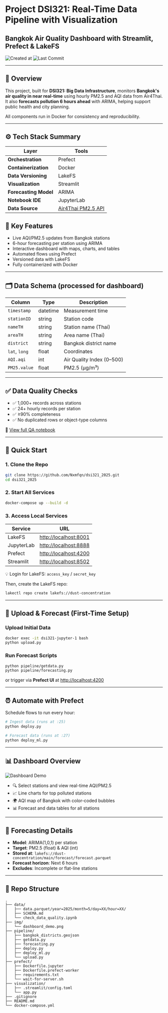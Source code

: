 # Project DSI321: Real-Time Data Pipeline with Visualization

## Bangkok Air Quality Dashboard with Streamlit, Prefect & LakeFS

![Created at](https://img.shields.io/github/created-at/Nxmfqn/dsi321_2025?color=3CB371\&labelColor=2E8B57\&label=Created%20at)
![Last Commit](https://img.shields.io/github/last-commit/Nxmfqn/dsi321_2025?color=20B2AA\&labelColor=006A6A\&label=Last%20commit)

---

## 🌆 Overview

This project, built for **DSI321: Big Data Infrastructure**, monitors **Bangkok's air quality in near real-time** using hourly PM2.5 and AQI data from Air4Thai. It also **forecasts pollution 6 hours ahead** with ARIMA, helping support public health and city planning.

All components run in Docker for consistency and reproducibility.

---

## ⚙️ Tech Stack Summary

| Layer                 | Tools                          |
| --------------------- | ------------------------------ |
| **Orchestration**     | Prefect                        |
| **Containerization**  | Docker                         |
| **Data Versioning**   | LakeFS                         |
| **Visualization**     | Streamlit                      |
| **Forecasting Model** | ARIMA                          |
| **Notebook IDE**      | JupyterLab                     |
| **Data Source**       | [Air4Thai PM2.5 API](http://air4thai.pcd.go.th/services/getNewAQI_JSON.php)|

## 🌟 Key Features

* Live AQI/PM2.5 updates from Bangkok stations
* 6-hour forecasting per station using ARIMA
* Interactive dashboard with maps, charts, and tables
* Automated flows using Prefect
* Versioned data with LakeFS
* Fully containerized with Docker

---

## 🗂️ Data Schema (processed for dashboard)

| Column        | Type     | Description               |
| ------------- | -------- | ------------------------- |
| `timestamp`   | datetime | Measurement time          |
| `stationID`   | string   | Station code              |
| `nameTH`      | string   | Station name (Thai)       |
| `areaTH`      | string   | Area name (Thai)          |
| `district`    | string   | Bangkok district name     |
| `lat`, `long` | float    | Coordinates               |
| `AQI.aqi`     | int      | Air Quality Index (0–500) |
| `PM25.value`  | float    | PM2.5 (µg/m³)             |

---

## ✅ Data Quality Checks

* ✅ 1,000+ records across stations
* ✅ 24+ hourly records per station
* ✅ ≥90% completeness
* ✅ No duplicated rows or object-type columns

📘 [View full QA notebook](data/check_data_quality.ipynb)

---

## 🚀 Quick Start

### 1. Clone the Repo

```bash
git clone https://github.com/Nxmfqn/dsi321_2025.git
cd dsi321_2025
```

### 2. Start All Services

```bash
docker-compose up --build -d
```

### 3. Access Local Services

| Service    | URL                                            |
| ---------- | ---------------------------------------------- |
| LakeFS     | [http://localhost:8001](http://localhost:8001) |
| JupyterLab | [http://localhost:8888](http://localhost:8888) |
| Prefect    | [http://localhost:4200](http://localhost:4200) |
| Streamlit  | [http://localhost:8502](http://localhost:8502) |

💡 Login for LakeFS:
`access_key` / `secret_key`

Then, create the LakeFS repo:

```bash
lakectl repo create lakefs://dust-concentration
```

---

## 🧾 Upload & Forecast (First-Time Setup)

### Upload Initial Data

```bash
docker exec -it dsi321-jupyter-1 bash
python upload.py
```

### Run Forecast Scripts

```bash
python pipeline/getdata.py
python pipeline/forecasting.py
```

or trigger via **Prefect UI** at [http://localhost:4200](http://localhost:4200)

---

## ⏰ Automate with Prefect

Schedule flows to run every hour:

```bash
# Ingest data (runs at :25)
python deploy.py

# Forecast data (runs at :27)
python deploy_ml.py
```

---

## 📊 Dashboard Overview

![Dashboard Demo](img/dashboard_demo.png)

* 🔍 Select stations and view real-time AQI/PM2.5
* 📈 Line charts for top polluted stations
* 🌍 AQI map of Bangkok with color-coded bubbles
* 📊 Forecast and data tables for all stations

---

## 🔮 Forecasting Details

* **Model**: ARIMA(1,0,1) per station
* **Target**: PM2.5 (float) & AQI (int)
* **Stored at**: `lakefs://dust-concentration/main/forecast/forecast.parquet`
* **Forecast horizon**: Next 6 hours
* **Excludes**: Incomplete or flat-line stations

---

## 📁 Repo Structure

```
.
├── data/
│   ├── data.parquet/year=2025/month=5/day=XX/hour=XX/
│   ├── SCHEMA.md
│   └── check_data_quality.ipynb
├── img/
│   └── dashboard_demo.png
├── pipeline/
│   ├── bangkok_districts.geojson
│   ├── getdata.py
│   ├── forecasting.py
│   ├── deploy.py
│   ├── deploy_ml.py
│   └── upload.py
├── prefect/
│   ├── Dockerfile.jupyter
│   ├── Dockerfile.prefect-worker
│   ├── requirements.txt
│   └── wait-for-server.sh
├── visualization/
│   ├── .streamlit/config.toml
│   └── app.py
├── .gitignore
├── README.md
└── docker-compose.yml
```

